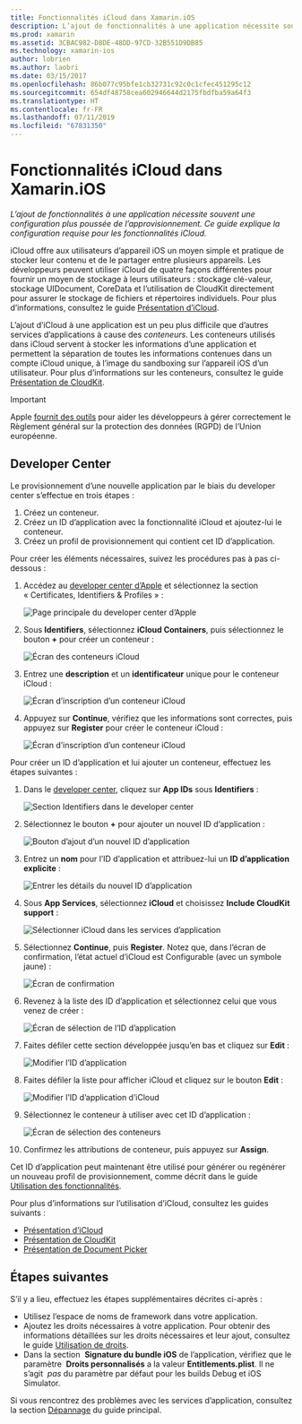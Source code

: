 ```yaml
---
title: Fonctionnalités iCloud dans Xamarin.iOS
description: L’ajout de fonctionnalités à une application nécessite souvent une configuration supplémentaire du provisionnement. Ce guide explique la configuration requise pour les fonctionnalités iCloud.
ms.prod: xamarin
ms.assetid: 3CBAC982-D8DE-48DD-97CD-32B551D9DB85
ms.technology: xamarin-ios
author: lobrien
ms.author: laobri
ms.date: 03/15/2017
ms.openlocfilehash: 86b077c95bfe1cb32731c92c0c1cfec451295c12
ms.sourcegitcommit: 654df48758cea602946644d2175fbdfba59a64f3
ms.translationtype: HT
ms.contentlocale: fr-FR
ms.lasthandoff: 07/11/2019
ms.locfileid: "67831350"
---
```

# <a name="icloud-capabilities-in-xamarinios"></a>Fonctionnalités iCloud dans Xamarin.iOS

_L’ajout de fonctionnalités à une application nécessite souvent une configuration plus poussée de l’approvisionnement. Ce guide explique la configuration requise pour les fonctionnalités iCloud._

iCloud offre aux utilisateurs d’appareil iOS un moyen simple et pratique de stocker leur contenu et de le partager entre plusieurs appareils. Les développeurs peuvent utiliser iCloud de quatre façons différentes pour fournir un moyen de stockage à leurs utilisateurs : stockage clé-valeur, stockage UIDocument, CoreData et l’utilisation de CloudKit directement pour assurer le stockage de fichiers et répertoires individuels. Pour plus d’informations, consultez le guide [Présentation d’iCloud](~/ios/data-cloud/introduction-to-icloud.md).

L’ajout d’iCloud à une application est un peu plus difficile que d’autres services d’applications à cause des _conteneurs_. Les conteneurs utilisés dans iCloud servent à stocker les informations d’une application et permettent la séparation de toutes les informations contenues dans un compte iCloud unique, à l’image du sandboxing sur l’appareil iOS d’un utilisateur. Pour plus d’informations sur les conteneurs, consultez le guide [Présentation de CloudKit](~/ios/data-cloud/intro-to-cloudkit.md).

> [!IMPORTANT]
> Apple [fournit des outils](https://developer.apple.com/support/allowing-users-to-manage-data/) pour aider les développeurs à gérer correctement le Règlement général sur la protection des données (RGPD) de l’Union européenne.

<a name="icloud-developer-center" />

## <a name="developer-center"></a>Developer Center

Le provisionnement d’une nouvelle application par le biais du developer center s’effectue en trois étapes :

1. Créez un conteneur.
2. Créez un ID d’application avec la fonctionnalité iCloud et ajoutez-lui le conteneur.
3. Créez un profil de provisionnement qui contient cet ID d’application.

Pour créer les éléments nécessaires, suivez les procédures pas à pas ci-dessous :

1. Accédez au [developer center d’Apple](https://developer.apple.com/account/) et sélectionnez la section « Certificates, Identifiers & Profiles » : 
    
     ![Page principale du developer center d’Apple](icloud-capabilities-images/image22.png)

2. Sous **Identifiers**, sélectionnez **iCloud Containers**, puis sélectionnez le bouton **+** pour créer un conteneur :  
    
    ![Écran des conteneurs iCloud](icloud-capabilities-images/image23.png)

3. Entrez une **description** et un **identificateur** unique pour le conteneur iCloud : 
    
    ![Écran d’inscription d’un conteneur iCloud](icloud-capabilities-images/image24.png)

4. Appuyez sur **Continue**, vérifiez que les informations sont correctes, puis appuyez sur **Register** pour créer le conteneur iCloud :  
    
    ![Écran d’inscription d’un conteneur iCloud](icloud-capabilities-images/image25.png)

Pour créer un ID d’application et lui ajouter un conteneur, effectuez les étapes suivantes :

1. Dans le [developer center](https://developer.apple.com/account/), cliquez sur **App IDs** sous **Identifiers** : 
    
    ![Section Identifiers dans le developer center](icloud-capabilities-images/image26.png)

2. Sélectionnez le bouton **+** pour ajouter un nouvel ID d’application : 
    
    ![Bouton d’ajout d’un nouvel ID d’application](icloud-capabilities-images/image27.png)

3. Entrez un **nom** pour l’ID d’application et attribuez-lui un **ID d’application explicite** :
    
    ![Entrer les détails du nouvel ID d’application](icloud-capabilities-images/image28.png)

4. Sous **App Services**, sélectionnez **iCloud** et choisissez **Include CloudKit support** :
    
    ![Sélectionner iCloud dans les services d’application](icloud-capabilities-images/image29.png)

5. Sélectionnez **Continue**, puis **Register**. Notez que, dans l’écran de confirmation, l’état actuel d’iCloud est Configurable (avec un symbole jaune) :   
    
    ![Écran de confirmation](icloud-capabilities-images/image30.png)

6. Revenez à la liste des ID d’application et sélectionnez celui que vous venez de créer : 
    
    ![Écran de sélection de l’ID d’application](icloud-capabilities-images/image31.png)

7. Faites défiler cette section développée jusqu’en bas et cliquez sur **Edit** :
    
    ![Modifier l’ID d’application](icloud-capabilities-images/image32.png)

8. Faites défiler la liste pour afficher iCloud et cliquez sur le bouton **Edit** :  
    
    ![Modifier l’ID d’application d’iCloud](icloud-capabilities-images/image33.png)

9. Sélectionnez le conteneur à utiliser avec cet ID d’application :  
    
    ![Écran de sélection des conteneurs](icloud-capabilities-images/image34.png)

10. Confirmez les attributions de conteneur, puis appuyez sur **Assign**.
 
Cet ID d’application peut maintenant être utilisé pour générer ou regénérer un nouveau profil de provisionnement, comme décrit dans le guide [Utilisation des fonctionnalités](~/ios/deploy-test/provisioning/capabilities/index.md). 

Pour plus d’informations sur l’utilisation d’iCloud, consultez les guides suivants :

*   [Présentation d’iCloud](~/ios/data-cloud/introduction-to-icloud.md)
*   [Présentation de CloudKit](~/ios/data-cloud/intro-to-cloudkit.md)
*   [Présentation de Document Picker](~/ios/platform/document-picker.md)

## <a name="next-steps"></a>Étapes suivantes
 
S’il y a lieu, effectuez les étapes supplémentaires décrites ci-après :

* Utilisez l’espace de noms de framework dans votre application.
* Ajoutez les droits nécessaires à votre application. Pour obtenir des informations détaillées sur les droits nécessaires et leur ajout, consultez le guide [Utilisation de droits](~/ios/deploy-test/provisioning/entitlements.md).
* Dans la section  **Signature du bundle iOS** de l’application, vérifiez que le paramètre  **Droits personnalisés** a la valeur **Entitlements.plist**. Il ne s’agit  _pas_ du paramètre par défaut pour les builds Debug et iOS Simulator.

Si vous rencontrez des problèmes avec les services d’application, consultez la section [Dépannage](~/ios/deploy-test/provisioning/capabilities/index.md) du guide principal.
